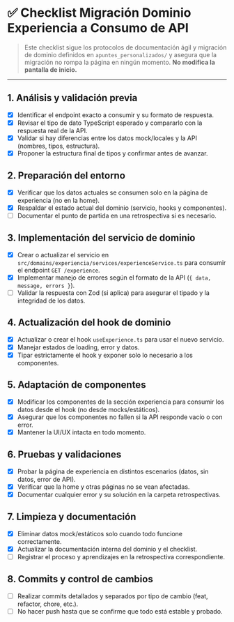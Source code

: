 # ✅ Checklist Migración Dominio Experiencia a Consumo de API

> Este checklist sigue los protocolos de documentación ágil y migración de dominio definidos en `apuntes_personalizados/` y asegura que la migración no rompa la página en ningún momento. **No modifica la pantalla de inicio.**

---

## 1. Análisis y validación previa
- [x] Identificar el endpoint exacto a consumir y su formato de respuesta.
- [x] Revisar el tipo de dato TypeScript esperado y compararlo con la respuesta real de la API.
- [x] Validar si hay diferencias entre los datos mock/locales y la API (nombres, tipos, estructura).
- [x] Proponer la estructura final de tipos y confirmar antes de avanzar.

## 2. Preparación del entorno
- [x] Verificar que los datos actuales se consumen solo en la página de experiencia (no en la home).
- [x] Respaldar el estado actual del dominio (servicio, hooks y componentes).
- [ ] Documentar el punto de partida en una retrospectiva si es necesario.

## 3. Implementación del servicio de dominio
- [x] Crear o actualizar el servicio en `src/domains/experiencia/services/experienceService.ts` para consumir el endpoint `GET /experience`.
- [x] Implementar manejo de errores según el formato de la API (`{ data, message, errors }`).
- [ ] Validar la respuesta con Zod (si aplica) para asegurar el tipado y la integridad de los datos.

## 4. Actualización del hook de dominio
- [x] Actualizar o crear el hook `useExperience.ts` para usar el nuevo servicio.
- [x] Manejar estados de loading, error y datos.
- [x] Tipar estrictamente el hook y exponer solo lo necesario a los componentes.

## 5. Adaptación de componentes
- [x] Modificar los componentes de la sección experiencia para consumir los datos desde el hook (no desde mocks/estáticos).
- [x] Asegurar que los componentes no fallen si la API responde vacío o con error.
- [x] Mantener la UI/UX intacta en todo momento.

## 6. Pruebas y validaciones
- [x] Probar la página de experiencia en distintos escenarios (datos, sin datos, error de API).
- [x] Verificar que la home y otras páginas no se vean afectadas.
- [x] Documentar cualquier error y su solución en la carpeta retrospectivas.

## 7. Limpieza y documentación
- [x] Eliminar datos mock/estáticos solo cuando todo funcione correctamente.
- [x] Actualizar la documentación interna del dominio y el checklist.
- [ ] Registrar el proceso y aprendizajes en la retrospectiva correspondiente.

## 8. Commits y control de cambios
- [ ] Realizar commits detallados y separados por tipo de cambio (feat, refactor, chore, etc.).
- [ ] No hacer push hasta que se confirme que todo está estable y probado. 